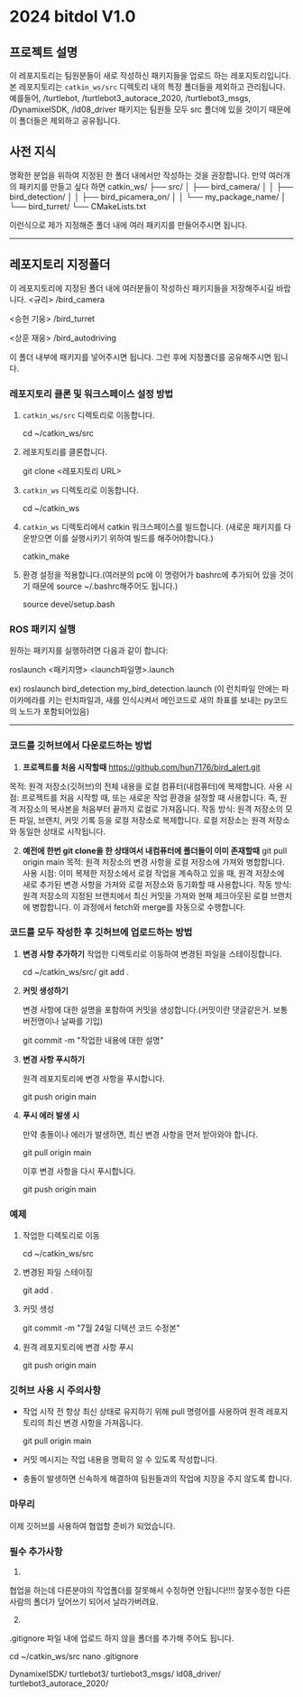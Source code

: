 # 2024 bitdol <bird alert project> V1.0

## 프로젝트 설명
이 레포지토리는 팀원분들이 새로 작성하신 패키지들을 업로드 하는 레포지토리입니다. 
본 레포지토리는 `catkin_ws/src` 디렉토리 내의 특정 폴더들을 제외하고 관리됩니다. 
예를들어, /turtlebot, /turtlebot3_autorace_2020, /turtlebot3_msgs, /DynamixelSDK, /ld08_driver 패키지는 팀원들 모두 src 폴더에 있을 것이기 때문에 이 폴더들은 제외하고 공유됩니다.

## 사전 지식

명확한 분업을 위하여 지정된 한 폴더 내에서만 작성하는 것을 권장합니다.
만약 여러개의 패키지를 만들고 싶다 하면 
catkin_ws/
├── src/
│   ├── bird_camera/
│   │   ├── bird_detection/
│   │   ├── bird_picamera_on/
│   │   └── my_package_name/
│   └── bird_turret/
└── CMakeLists.txt

이런식으로 제가 지정해준 폴더 내에 여러 패키지를 만들어주시면 됩니다.

***********************************************************************************************************************************************************************
## 레포지토리 지정폴더
이 레포지토리에 지정된 폴더 내에 여러분들이 작성하신 패키지들을 저장해주시길 바랍니다.
<규리>
/bird_camera

<승헌 기웅>
/bird_turret

<상훈 재웅>
/bird_autodriving

이 폴더 내부에 패키지를 넣어주시면 됩니다. 그런 후에 지정폴더를 공유해주시면 됩니다.

### 레포지토리 클론 및 워크스페이스 설정 방법

1. `catkin_ws/src` 디렉토리로 이동합니다.

    cd ~/catkin_ws/src

2. 레포지토리를 클론합니다.

    git clone <레포지토리 URL>

3. `catkin_ws` 디렉토리로 이동합니다.

    cd ~/catkin_ws

4. `catkin_ws` 디렉토리에서 catkin 워크스페이스를 빌드합니다. (새로운 패키지를 다운받으면 이를 실행시키기 위하여 빌드를 해주어야합니다.)

    catkin_make

5. 환경 설정을 적용합니다.(여러분의 pc에 이 명령어가 bashrc에 추가되어 있을 것이기 때문에 source ~/.bashrc해주어도 됩니다.)

    source devel/setup.bash

### ROS 패키지 실행

원하는 패키지를 실행하려면 다음과 같이 합니다:

roslaunch <패키지명> <launch파일명>.launch

ex)
roslaunch bird_detection my_bird_detection.launch (이 런치파일 안에는 파이카메라를 키는 런치파일과, 새를 인식시켜서 메인코드로 새의 좌표를 보내는 py코드의 노드가 포함되어있음)


***********************************************************************************************************************************************************************
### 코드를 깃허브에서 다운로드하는 방법
1. **프로젝트를 처음 시작할때**
	https://github.com/hun7176/bird_alert.git
		
목적: 원격 저장소(깃허브)의 전체 내용을 로컬 컴퓨터(내컴퓨터)에 복제합니다.
사용 시점: 프로젝트를 처음 시작할 때, 또는 새로운 작업 환경을 설정할 때 사용합니다. 즉, 원격 저장소의 복사본을 처음부터 끝까지 로컬로 가져옵니다.
작동 방식: 원격 저장소의 모든 파일, 브랜치, 커밋 기록 등을 로컬 저장소로 복제합니다. 로컬 저장소는 원격 저장소와 동일한 상태로 시작됩니다.

2. **예전에 한번 git clone을 한 상태여서 내컴퓨터에 폴더들이 이미 존재할때**
	git pull origin main
목적: 원격 저장소의 변경 사항을 로컬 저장소에 가져와 병합합니다.
사용 시점: 이미 복제한 저장소에서 로컬 작업을 계속하고 있을 때, 원격 저장소에 새로 추가된 변경 사항을 가져와 로컬 저장소와 동기화할 때 사용합니다.
작동 방식: 원격 저장소의 지정된 브랜치에서 최신 커밋을 가져와 현재 체크아웃된 로컬 브랜치에 병합합니다. 이 과정에서 fetch와 merge를 자동으로 수행합니다.



### 코드를 모두 작성한 후 깃허브에 업로드하는 방법

1. **변경 사항 추가하기**
   작업한 디렉토리로 이동하여 변경된 파일을 스테이징합니다.

   cd ~/catkin_ws/src/
   git add .
	

2. **커밋 생성하기**

   변경 사항에 대한 설명을 포함하여 커밋을 생성합니다.(커밋이란 댓글같은거. 보통 버전명이나 날짜를 기입)

   git commit -m "작업한 내용에 대한 설명"


3. **변경 사항 푸시하기**

   원격 레포지토리에 변경 사항을 푸시합니다.

   git push origin main


4. **푸시 에러 발생 시**

   만약 충돌이나 에러가 발생하면, 최신 변경 사항을 먼저 받아와야 합니다.

   git pull origin main


   이후 변경 사항을 다시 푸시합니다.

   git push origin main


### 예제

1. 작업한 디렉토리로 이동

   cd ~/catkin_ws/src

2. 변경된 파일 스테이징

   git add .


3. 커밋 생성

   git commit -m "7월 24일 디텍션 코드 수정본"


4. 원격 레포지토리에 변경 사항 푸시

   git push origin main


### 깃허브 사용 시 주의사항

- 작업 시작 전 항상 최신 상태로 유지하기 위해 pull 명령어를 사용하여 원격 레포지토리의 최신 변경 사항을 가져옵니다.

  git pull origin main


- 커밋 메시지는 작업 내용을 명확히 알 수 있도록 작성합니다.

- 충돌이 발생하면 신속하게 해결하여 팀원들과의 작업에 지장을 주지 않도록 합니다.

### 마무리

이제 깃허브를 사용하여 협업할 준비가 되었습니다.

### 필수 추가사항
1.
협업을 하는데 다른분야의 작업폴더를 잘못해서 수정하면 안됩니다!!!!
잘못수정한 다른사람의 폴더가 덮어쓰기 되어서 날라가버려요.

2.
 .gitignore 파일 내에 업로드 하지 않을 폴더를  추가해 주어도 됩니다.

   cd ~/catkin_ws/src
   nano .gitignore

DynamixelSDK/
turtlebot3/
turtlebot3_msgs/
ld08_driver/
turtlebot3_autorace_2020/


